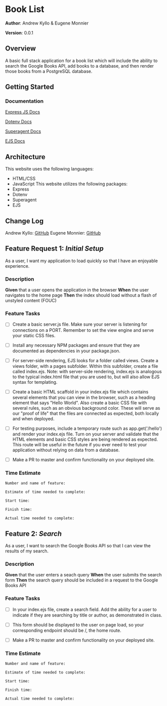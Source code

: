 
  

# Book List
  

**Author**: Andrew Kyllo & Eugene Monnier

**Version**: 0.0.1

  

## Overview

A basic full stack application for a book list which will include the ability to search the Google Books API, add books to a database, and then render those books from a PostgreSQL database.

  

## Getting Started

### Documentation

[Express JS Docs](http://expressjs.com/en/4x/api.html)

[Dotenv Docs](https://www.npmjs.com/package/dotenv)

[Superagent Docs](https://ejs.co/)

[EJS Docs](https://visionmedia.github.io/superagent/)


## Architecture

<!-- Provide a detailed description of the application design. What technologies (languages, libraries, etc) you're using, and any other relevant design information. -->
This website uses the following languages:
 - HTML/CSS
 - JavaScript
This website utilizes the following packages:
 - Express
 - Dotenv
 - Superagent
 - EJS

## Change Log

<!-- Use this area to document the iterative changes made to your application as each feature is successfully implemented. Use time stamps. Here's an examples:

  

01-21-2020 9:45am - Initial setup of file structure.

  

## Credits and Collaborations

<!-- Give credit (and a link) to other people or resources that helped you build this application. -->
Andrew Kyllo: [GitHub](https://github.com/kyllo34)
Eugene Monnier: [GitHub](https://github.com/eugenemonnier)
  

## Feature Request 1: *Initial Setup*
As a user, I want my application to load quickly so that I have an enjoyable experience.

### Description
**Given** that a user opens the application in the browser
**When** the user navigates to the home page
**Then** the index should load without a flash of unstyled content (FOUC)

### Feature Tasks

- [ ] Create a basic server.js file. Make sure your server is listening for connections on a PORT. Remember to set the view engine and serve your static CSS files.

- [ ] Install any necessary NPM packages and ensure that they are documented as dependencies in your package.json.

- [ ] For server-side rendering, EJS looks for a folder called views. Create a views folder, with a pages subfolder. Within this subfolder, create a file called index.ejs. Note: with server-side rendering, index.ejs is analogous to the typical index.html file that you are used to, but will also allow EJS syntax for templating.

- [ ] Create a basic HTML scaffold in your index.ejs file which contains several elements that you can view in the browser, such as a heading element that says "Hello World". Also create a basic CSS file with several rules, such as an obvious background color. These will serve as our "proof of life" that the files are connected as expected, both locally and when deployed.

- [ ] For testing purposes, include a temporary route such as app.get('/hello') and render your index.ejs file. Turn on your server and validate that the HTML elements and basic CSS styles are being rendered as expected. This route will be useful in the future if you ever need to test your application without relying on data from a database.

- [ ] Make a PR to master and confirm functionality on your deployed site.

### Time Estimate
```
Number and name of feature: 

Estimate of time needed to complete: 

Start time: 

Finish time: 

Actual time needed to complete: 
```

## Feature 2: *Search*
As a user, I want to search the Google Books API so that I can view the results of my search.

### Description
**Given** that the user enters a seach query
**When** the user submits the search form
**Then** the search query should be included in a request to the Google Books API

### Feature Tasks
- [ ] In your index.ejs file, create a search field. Add the ability for a user to indicate if they are searching by title or author, as demonstrated in class.

- [ ] This form should be displayed to the user on page load, so your corresponding endpoint should be /, the home route.

- [ ] Make a PR to master and confirm functionality on your deployed site.

### Time Estimate
```
Number and name of feature: 

Estimate of time needed to complete: 

Start time: 

Finish time: 

Actual time needed to complete: 
```

